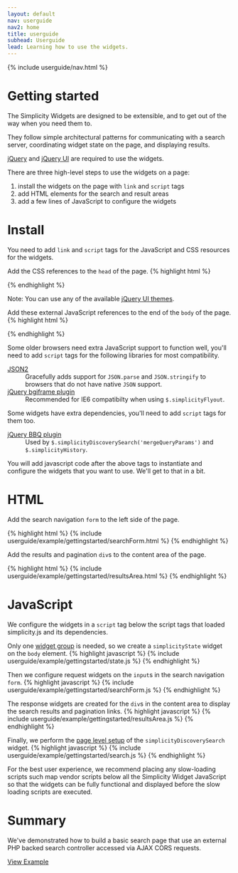 ```yaml
---
layout: default
nav: userguide
nav2: home
title: userguide
subhead: Userguide
lead: Learning how to use the widgets.
---
```


{% include userguide/nav.html %}

<div class="page-header">
  <h1>Getting started</h1>
</div>

The Simplicity Widgets are designed to be extensible, and to get out of the way when you need them to.

They follow simple architectural patterns for communicating with a search server, coordinating widget state on the page, and displaying results.

[jQuery](http://jquery.com/) and [jQuery UI](http://jqueryui.com/) are required to use the widgets.

There are three high-level steps to use the widgets on a page:

1. install the widgets on the page with `link` and `script` tags
2. add HTML elements for the search and result areas
3. add a few lines of JavaScript to configure the widgets

<div class="page-header">
  <h1>Install</h1>
</div>

You need to add `link` and `script` tags for the JavaScript and CSS resources for the widgets.

Add the CSS references to the `head` of the page.
{% highlight html %}
<link href="http://ajax.googleapis.com/ajax/libs/jqueryui/{{site.jQueryUiRelease}}/themes/{{site.jQueryUiTheme}}/jquery-ui.css" rel="stylesheet">
<link href="http://cdn.transparensee.com/simplicity/{{site.simplicityRelease}}/simplicity.min.css" rel="stylesheet">
{% endhighlight %}

Note: You can use any of the available [jQuery UI themes](http://jqueryui.com/themeroller/).

Add these external JavaScript references to the end of the `body` of the page.
{% highlight html %}
<script src="http://ajax.googleapis.com/ajax/libs/jquery/{{site.jQueryRelease}}/jquery.min.js"></script>
<script src="http://ajax.googleapis.com/ajax/libs/jqueryui/{{site.jQueryUiRelease}}/jquery-ui.min.js"></script>
<script src="http://cdn.transparensee.com/simplicity/{{site.simplicityRelease}}/simplicity.min.js"></script>
{% endhighlight %}

Some older browsers need extra JavaScript support to function well, you'll need to add `script` tags for
the following libraries for most compatibility.

<dl>
    <dt><a href="https://github.com/douglascrockford/JSON-js">JSON2</a></dt>
    <dd>
        Gracefully adds support for <code>JSON.parse</code> and <code>JSON.stringify</code>
        to browsers that do not have native <code>JSON</code> support.
    </dd>
    <dt><a href="http://brandonaaron.net/code/bgiframe/docs">jQuery bgiframe plugin</a></dt>
    <dd>Recommended for IE6 compatibilty when using <code>$.simplicityFlyout</code>.</dd>
</dl>

Some widgets have extra dependencies, you'll need to add `script` tags for them too.

<dl>
    <dt><a href="http://benalman.com/projects/jquery-bbq-plugin/">jQuery BBQ plugin</a></dt>
    <dd>Used by <code>$.simplicityDiscoverySearch('mergeQueryParams')</code> and <code>$.simplicityHistory</code>.</dd>
</dl>

You will add javascript code after the above tags to instantiate and configure the widgets that you want to use. We'll get to that
in a bit.

<div class="page-header">
  <h1>HTML</h1>
</div>

Add the search navigation `form` to the left side of the page.

{% highlight html %}
{% include userguide/example/gettingstarted/searchForm.html %}
{% endhighlight %}

Add the results and pagination `div`s to the content area of the page.

{% highlight html %}
{% include userguide/example/gettingstarted/resultsArea.html %}
{% endhighlight %}

<div class="page-header">
  <h1>JavaScript</h1>
</div>

We configure the widgets in a `script` tag below the script tags that loaded simplicity.js and its dependencies.

Only one [widget group](/userguide/widgetgroups.html) is needed, so we create a `simplicityState` widget on the `body` element.
{% highlight javascript %}
{% include userguide/example/gettingstarted/state.js %}
{% endhighlight %}

Then we configure request widgets on the `input`s in the search navigation `form`.
{% highlight javascript %}
{% include userguide/example/gettingstarted/searchForm.js %}
{% endhighlight %}

The response widgets are created for the `div`s in the content area to display the search results and pagination links.
{% highlight javascript %}
{% include userguide/example/gettingstarted/resultsArea.js %}
{% endhighlight %}

Finally, we perform the [page level setup](/userguide/simplicityDiscoverySearch.html) of the `simplicityDiscoverySearch` widget.
{% highlight javascript %}
{% include userguide/example/gettingstarted/search.js %}
{% endhighlight %}

For the best user experience, we recommend placing any slow-loading scripts such map vendor scripts below all the Simplicity Widget
JavaScript so that the widgets can be fully functional and displayed before the slow loading scripts are executed.

<div class="page-header">
  <h1>Summary</h1>
</div>

We've demonstrated how to build a basic search page that use an external PHP backed search controller accessed via AJAX CORS requests.

<a href="{{site.url}}/userguide/example/gettingstarted.html" class="btn btn-primary button-large">View Example</a>

